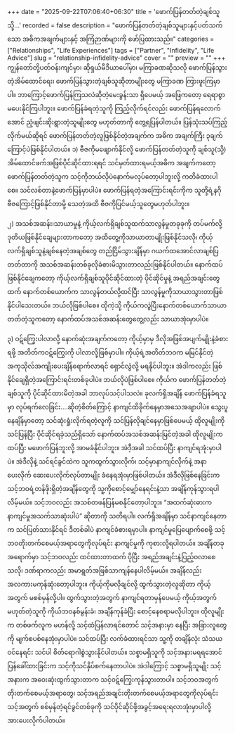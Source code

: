 +++
date = "2025-09-22T07:06:40+06:30"
title = 'ဖောက်ပြန်တတ်တဲ့ချစ်သူသို့…'
recorded = false
description = "ဖောက်ပြန်တတ်တဲ့ချစ်သူများနှင့်ပတ်သက်သော အဓိကအချက်များနှင့် အကြံဉာဏ်များကို ဖော်ပြထားသည်။"
categories = ["Relationships", "Life Experiences"]
tags = ["Partner", "Infidelity", "Life Advice"]
slug = "relationship-infidelity-advice"
cover = ""
preview = ""
+++
ကျွန်တော်တို့ပတ်ဝန်းကျင်မှာ၊ ဆိုရှယ်မီဒီယာပေါ်မှာ၊ မကြာခဏဆိုသလို ဖောက်ပြန်သွားတဲ့အိမ်ထောင်ရေး၊ ဖောက်ပြန်သွားတဲ့ချစ်သူဆိုတာမျိုးတွေ မကြာခဏ ကြားဖူးကြမှာပါ။ ဘာကြောင့်ဖောက်ပြန်ကြသလဲဆိုတဲ့မေးခွန်းသာ ရှိပေမယ့် အဖြေကတော့ ရေရာစွာမပေးနိုင်ကြပါဘူး။ ဖောက်ပြန်ခံရတဲ့သူကို ကြည့်လိုက်ရင်လည်း ဖောက်ပြန်ရလောက်အောင် ညံ့ဖျင်းဆိုးရွားတဲ့သူမျိုးတွေ မဟုတ်တာကို တွေ့ရပြန်ပါတယ်။ ပြန်သုံးသပ်ကြည့်လိုက်မယ်ဆိုရင် ဖောက်ပြန်တတ်တဲ့လူဖြစ်နိုင်တဲ့အချက်က အဓိက အချက်ကြီး ၃ချက်ကြောင့်ပဲဖြစ်နိုင်ပါတယ်။
၁) ဗီဇကိုမဖျောက်နိုင်လို့
ဖောက်ပြန်တတ်တဲ့သူကို ချစ်သူ(သို့) အိမ်ထောင်ဖက်အဖြစ်ပိုင်ဆိုင်ထားရရင် သင်မှတ်ထားရမယ့်အဓိက အချက်ကတော့ ဖောက်ပြန်တတ်တဲ့သူက သင့်ကိုဘယ်လိုပဲနောက်မလုပ်တော့ပါဘူးလို့ ကတိခံထားပါစေ။ သင်လစ်တာနဲ့ဖောက်ပြန်မှာပါပဲ။ ဖောက်ပြန်ရတဲ့အကြောင်းရင်းကိုက သူတို့ရဲ့နဂိုဗီဇကြောင့်ဖြစ်နိုင်တာမို့ သေတဲ့အထိ ဗီဇကိုပြင်မယ့်သူတွေမဟုတ်ပါဘူး။

၂) အသစ်အဆန်း၊သာယာမှုနဲ့ ကိုယ့်လက်ရှိချစ်သူထက်သာလွန်မှုတခုခုကို တပ်မက်လို့
ဒုတိယဖြစ်နိုင်ချေများတာကတော့ အထိတွေ့ကိုသာယာတာမျိုးဖြစ်နိုင်သလို၊ ကိုယ့်လက်ရှိချစ်သူနဲ့ချစ်နေတဲ့အချစ်တွေ တည်ငြိမ်သွားချိန်မှာ ဂယက်ထအောင်လာချစ်ပြတတ်တာကို အသစ်အဆန်းတစ်ခုလိုခံစားမိသွားတာလည်းဖြစ်နိုင်ပါတယ်။ နောက်ထပ်ဖြစ်နိုင်ချေကတော့ ကိုယ့်လက်ရှိချစ်သူပိုင်ဆိုင်ထားတဲ့ ပိုင်ဆိုင်မှုနဲ့ အရည်အချင်းတွေထက် နောက်တစ်ယောက်က သာလွန်တယ်လို့ထင်ပြီး သာလွန်မှုကိုသာယာသွားတာဖြစ်နိုင်ပါသေးတယ်။ ဘယ်လိုဖြစ်ပါစေ။ ထိုကဲ့သို့ ကိုယ်ကလွဲပြီးနောက်တစ်ယောက်သာယာတတ်တဲ့သူကတော့ နောက်ထပ်အသစ်အဆန်းတွေတွေ့လည်း သာယာအုံးမှာပါပဲ။

၃) ဝဋ်ကြွေးပါလာလို့
နောက်ဆုံးအချက်ကတော့ ကိုယ့်မှာမှ ဒီလိုအဖြစ်အပျက်မျိုးနဲ့ခံစားရဖို့ အတိတ်ကဝဋ်ကြွေးကို ပါလာလို့ဖြစ်မှာပါ။ ကိုယ့်ရဲ့အတိတ်ဘဝက မမြင်နိုင်တဲ့အကုသိုလ်အကျိုးပေးချိန်ရောက်လာရင် ရှောင်လွဲလို့ မရနိုင်ပါဘူး။ အဲဒါကလည်း ဖြစ်နိုင်ချေရှိတဲ့အကြောင်းရင်းတစ်ခုပါပဲ။
ဘယ်လိုပဲဖြစ်ပါစေ။ ကိုယ်က ဖောက်ပြန်တတ်တဲ့ချစ်သူကို ပိုင်ဆိုင်ထားမိတဲ့အခါ ဘာလုပ်သင့်ပါသလဲ။ ခုလက်ရှိအချိန် ဖောက်ပြန်ခံရသူမှာ လုပ်ရက်လေခြင်း….ဆိုတဲ့စိတ်ကြောင့် နာကျင်ထိခိုက်နေမှာအသေအချာပါပဲ။ သွေးပူနေချိန်မှာတော့ သင်ဆုံးရှုံးလိုက်ရတဲ့လူကို သင်ပြန်လိုချင်နေမှာဖြစ်ပေမယ့် ထိုလူမျိုးကိုသင်ပြန်ပြီး ပိုင်ဆိုင်ရခဲ့သည်ရှိသော် နောက်ထပ်အသစ်အဆန်းမြင်တဲ့အခါ ထိုလူမျိုးက ထပ်ပြီး မဖောက်ပြန်ဘူးလို့ အာမခံနိုင်ပါဘူး။ အဲဒီ့အခါ သင်ထပ်ပြီး နာကျင်ရအုံးမှာပါပဲ။ အဲဒီလိုနဲ့ သင်ရင်ခွင်ထဲက သူကထွက်သွားလိုက်၊ သင့်မှာနာကျင်လိုက်နဲ့ အနာပေးလိုက် ဆေးပေးလိုက်လုပ်တာမျိုး ခံနေရအုံးမှာဖြစ်ပါတယ်။ အဲဒီလိုဖြစ်နေခြင်းက သင့်ဘဝရဲ့တန်ဖိုးရှိတဲ့အချိန်တွေကို သူ့ကိုစောင့်မျှော်နေရင်းနဲ့သာ အချိန်ကုန်သွားရပါလိမ့်မယ်။ သင့်ဘဝလည်း အသစ်တဖန်ပြန်မစနိုင်တော့ပါဘူး။
“အထက်ဆုံးဓားက နာကျင်မှုအသက်သာဆုံးပါပဲ” ဆိုတာကို သတိရပါ။ လက်ရှိအချိန်မှာ သင်နာကျင်နေတာက သင်ပြတ်သားနိုင်ရင် ဒီတစ်ခါပဲ နာကျင်ခံစားရမှာပါ။ နာကျင်မှုပြေပျောက်စေဖို့ သင့်ဘဝတိုးတက်စေမယ့်အရာတွေကိုလုပ်ရင်း နာကျင်မှုကို ကုစားလို့ရပါတယ်။ အချိန်တခုအရောက်မှာ သင့်ဘဝလည်း ထင်ထားတာထက် ပိုပြီး အရည်အချင်းနဲ့ပြည့်ဝလာစေသလို၊ ဒဏ်ရာကလည်း အမာရွတ်အဖြစ်သာကျန်နေပါလိမ့်မယ်။ အချိန်လည်း အလကားမကုန်ဆုံးတော့ပါဘူး။
ကိုယ့်ကိုမလိုချင်လို့ ထွက်သွားတဲ့လူဆိုတာ ကိုယ့်အတွက် မစစ်မှန်လို့ပါ။ ထွက်သွားတဲ့အတွက် နာကျင်ရတာမှန်ပေမယ့် ကိုယ့်အတွက်မဟုတ်တဲ့သူကို ကိုယ်ဘဝနစ်မွန်းခံ၊ အချိန်ကုန်ခံပြီး စောင့်နေစရာမလိုပါဘူး။ ထိုလူမျိုးက တစ်ဖက်လူက မဟန်လို့ သင့်ထံပြန်လာရင်တောင် သင့်အနားမှာ နေပြီး အခြားလူတွေကို မျက်စပစ်နေအုံးမှာပါပဲ။ သင်ထပ်ပြီး လက်ခံထားရင်သာ သူ့ကို တချိန်လုံး သံသယဝင်နေရင်း သင်ပါ စိတ်ရောဂါစွဲသွားနိုင်ပါတယ်။ သစ္စာမရှိသူကို သင့်အနားမရရအောင် ပြန်ခေါ်ထားခြင်းက သင့်ကိုသင်နှိပ်စက်နေတာပါပဲ။
အဲဒါကြောင့် သစ္စာမရှိသူမျိုး သင့်အနားက အဝေးဆုံးထွက်သွားတာက သင့်ဝဋ်ကြွေးကုန်သွားတာပါ။ သင့်ဘဝအတွက် တိုးတက်စေမယ့်အရာတွေ၊ သင့်အရည်အချင်းတိုးတက်စေမယ့်အရာတွေကိုလုပ်ရင်း သင့်အတွက် စစ်မှန်တဲ့ရင်ခွင်တစ်ခုကို သင်ပိုင်ဆိုင်ဖို့အခွင့်အရေးရလာအုံးမှာပါလို့ အားပေးလိုက်ပါတယ်။ 